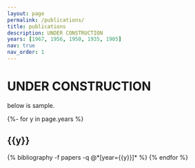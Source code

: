```yaml
---
layout: page
permalink: /publications/
title: publications
description: UNDER CONSTRUCTION
years: [1967, 1956, 1950, 1935, 1905]
nav: true
nav_order: 1
---
```



<h1>UNDER CONSTRUCTION</h1>

below is sample.

<!-- _pages/publications.md -->
<div class="publications">

{%- for y in page.years %}
  <h2 class="year">{{y}}</h2>
  {% bibliography -f papers -q @*[year={{y}}]* %}
{% endfor %}

</div>
